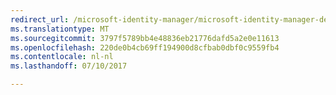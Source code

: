 ```yaml
---
redirect_url: /microsoft-identity-manager/microsoft-identity-manager-deploy
ms.translationtype: MT
ms.sourcegitcommit: 3797f5789bb4e48836eb21776dafd5a2e0e11613
ms.openlocfilehash: 220de0b4cb69ff194900d8cfbab0dbf0c9559fb4
ms.contentlocale: nl-nl
ms.lasthandoff: 07/10/2017

---
```


